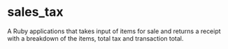 sales_tax
=========

A Ruby applications that takes input of items for sale and returns a receipt with a breakdown of the items, total tax and transaction total. 
